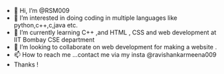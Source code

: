 - 👋 Hi, I’m @RSM009
- 👀 I’m interested in doing coding in multiple languages like python,c++,c,java etc.
- 🌱 I’m currently learning C++ ,and HTML , CSS and web development at IIT Bombay CSE department 
- 💞️ I’m looking to collaborate on web development for making a website .
- 📫 How to reach me ...contact me via my insta @ravishankarmeena009
- Thanks !

<!---
RSM009/RSM009 is a ✨ special ✨ repository because its `README.md` (this file) appears on your GitHub profile.
You can click the Preview link to take a look at your changes.
--->
